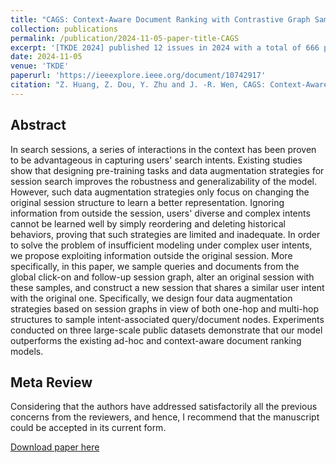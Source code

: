 ```yaml
---
title: "CAGS: Context-Aware Document Ranking with Contrastive Graph Sampling"
collection: publications
permalink: /publication/2024-11-05-paper-title-CAGS
excerpt: '[TKDE 2024] published 12 issues in 2024 with a total of 666 papers.'
date: 2024-11-05
venue: 'TKDE'
paperurl: 'https://ieeexplore.ieee.org/document/10742917'
citation: "Z. Huang, Z. Dou, Y. Zhu and J. -R. Wen, CAGS: Context-Aware Document Ranking with Contrastive Graph Sampling, in IEEE Transactions on Knowledge and Data Engineering, doi: 10.1109/TKDE.2024.3491996. keywords: {Data augmentation;Context modeling;Data models;Search engines;Contrastive learning;Training;Search problems;Encoding;Bidirectional control;Predictive models;Context-aware document ranking;contrastive learning;graph sampling}"
---
```


## Abstract
In search sessions, a series of interactions in the context has been proven to be advantageous in capturing users' search intents. Existing studies show that designing pre-training tasks and data augmentation strategies for session search improves the robustness and generalizability of the model. However, such data augmentation strategies only focus on changing the original session structure to learn a better representation. Ignoring information from outside the session, users' diverse and complex intents cannot be learned well by simply reordering and deleting historical behaviors, proving that such strategies are limited and inadequate. In order to solve the problem of insufficient modeling under complex user intents, we propose exploiting information outside the original session. More specifically, in this paper, we sample queries and documents from the global click-on and follow-up session graph, alter an original session with these samples, and construct a new session that shares a similar user intent with the original one. Specifically, we design four data augmentation strategies based on session graphs in view of both one-hop and multi-hop structures to sample intent-associated query/document nodes. Experiments conducted on three large-scale public datasets demonstrate that our model outperforms the existing ad-hoc and context-aware document ranking models.

## Meta Review
Considering that the authors have addressed satisfactorily all the previous concerns from the reviewers, and hence, I recommend that the manuscript could be accepted in its current form.


[Download paper here](https://ieeexplore.ieee.org/document/10742917)